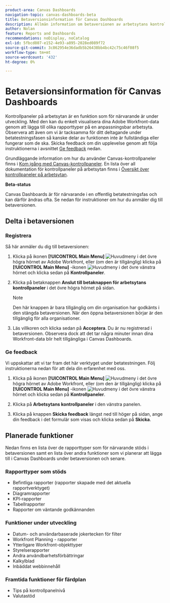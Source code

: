 ```yaml
---
product-area: Canvas Dashboards
navigation-topic: canvas-dashboards-beta
title: Betaversionsinformation för Canvas Dashboards
description: Allmän information om betaversionen av arbetsytans kontrollpaneler
author: Nolan
feature: Reports and Dashboards
recommendations: noDisplay, noCatalog
exl-id: 5fbcd807-e152-4e93-a895-2028ed089f72
source-git-commit: 3c862954e36dadb5b26438bb4bc42c75c46f08f5
workflow-type: tm+mt
source-wordcount: '432'
ht-degree: 0%

---
```


# Betaversionsinformation för Canvas Dashboards

Kontrollpaneler på arbetsytan är en funktion som för närvarande är under utveckling. Med den kan du enkelt visualisera dina Adobe Workfront-data genom att lägga till olika rapporttyper på en anpassningsbar arbetsyta. Observera att även om vi är tacksamma för ditt deltagande under betatestningsfasen så kanske delar av funktionen inte är fullständiga eller fungerar som de ska. Skicka feedback om din upplevelse genom att följa instruktionerna i avsnittet [Ge feedback](#provide-feedback) nedan.

Grundläggande information om hur du använder Canvas-kontrollpaneler finns i [Kom igång med Canvas-kontrollpaneler](/help/quicksilver/reports-and-dashboards/canvas-dashboards/manage-canvas-dashboards/get-started-canvas-dashboards.md).
En lista över all dokumentation för kontrollpaneler på arbetsytan finns i [Översikt över kontrollpaneler på arbetsytan](/help/quicksilver/reports-and-dashboards/canvas-dashboards/canvas-dashboards-overview.md).

**Beta-status**

Canvas Dashboards är för närvarande i en offentlig betatestningsfas och kan därför ändras ofta. Se nedan för instruktioner om hur du anmäler dig till betaversionen.

## Delta i betaversionen

### Registrera

Så här anmäler du dig till betaversionen:

1. Klicka på ikonen **[!UICONTROL Main Menu]** ![Huvudmeny](/help/_includes/assets/main-menu-icon.png) i det övre högra hörnet av Adobe Workfront, eller (om den är tillgänglig) klicka på **[!UICONTROL Main Menu]** -ikonen ![Huvudmeny](/help/_includes/assets/main-menu-icon-left-nav.png) i det övre vänstra hörnet och klicka sedan på **Kontrollpaneler**.

1. Klicka på betaknappen **Anslut till betaknappen för arbetsytans kontrollpaneler** i det övre högra hörnet på sidan.

   >[!NOTE]
   >
   >Den här knappen är bara tillgänglig om din organisation har godkänts i den stängda betaversionen. När den öppna betaversionen börjar är den tillgänglig för alla organisationer.

1. Läs villkoren och klicka sedan på **Acceptera**. Du är nu registrerad i betaversionen. Observera dock att det tar några minuter innan dina Workfront-data blir helt tillgängliga i Canvas Dashboards.

### Ge feedback

Vi uppskattar att vi tar fram det här verktyget under betatestningen. Följ instruktionerna nedan för att dela din erfarenhet med oss.

1. Klicka på ikonen **[!UICONTROL Main Menu]** ![Huvudmeny](/help/_includes/assets/main-menu-icon.png) i det övre högra hörnet av Adobe Workfront, eller (om den är tillgänglig) klicka på **[!UICONTROL Main Menu]** -ikonen ![Huvudmeny](/help/_includes/assets/main-menu-icon-left-nav.png) i det övre vänstra hörnet och klicka sedan på **Kontrollpaneler**.

1. Klicka på **Arbetsytans kontrollpaneler** i den vänstra panelen.

1. Klicka på knappen **Skicka feedback** längst ned till höger på sidan, ange din feedback i det formulär som visas och klicka sedan på **Skicka**.

## Planerade funktioner

Nedan finns en lista över de rapporttyper som för närvarande stöds i betaversionen samt en lista över andra funktioner som vi planerar att lägga till i Canvas Dashboards under betaversionen och senare.

### Rapporttyper som stöds

* Befintliga rapporter (rapporter skapade med det aktuella rapportverktyget)
* Diagramrapporter
* KPI-rapporter
* Tabellrapporter
* Rapporter om väntande godkännanden

### Funktioner under utveckling

* Datum- och användarbaserade jokertecken för filter
* Workfront Planning - rapporter
* Ytterligare Workfront-objekttyper
* Styrelserapporter
* Andra användbarhetsförbättringar
* Kalkylblad
* Inbäddat webbinnehåll

### Framtida funktioner för färdplan

* Tips på kontrollpanelnivå
* Valutastöd
